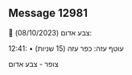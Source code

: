 ## Message 12981

🔴 צבע אדום (08/10/2023):

12:41:
• עוטף עזה: כפר עזה (15 שניות)

צופר - צבע אדום

